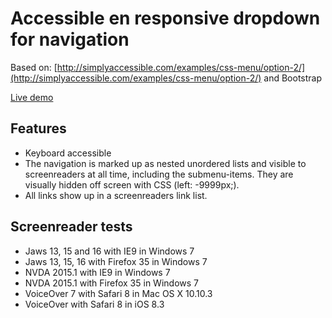 # Accessible en responsive dropdown for navigation

Based on: [http://simplyaccessible.com/examples/css-menu/option-2/](http://simplyaccessible.com/examples/css-menu/option-2/)
and Bootstrap

[Live demo](http://examples.anysurfer.be/dropdown/)

## Features

* Keyboard accessible
* The navigation is marked up as nested unordered lists and visible to screenreaders at all time, including the submenu-items. They are visually hidden off screen with CSS (left: -9999px;).
* All links show up in a screenreaders link list.

## Screenreader tests


* Jaws 13, 15 and 16 with IE9 in Windows 7
* Jaws 13, 15, 16 with Firefox 35 in Windows 7
* NVDA 2015.1 with IE9 in Windows 7
* NVDA 2015.1 with Firefox 35 in Windows 7
* VoiceOver 7 with Safari 8 in Mac OS X 10.10.3
* VoiceOver with Safari 8 in iOS 8.3